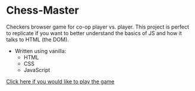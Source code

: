 # Chess-Master

Checkers browser game for co-op player vs. player. This project is perfect to replicate if you want to better understand the basics of JS and how it talks to HTML (the DOM).

* Written using vanilla:
  * HTML
  * CSS
  * JavaScript

[Click here if you would like to play the game](https://ryanbranco.github.io/Checkers/)
